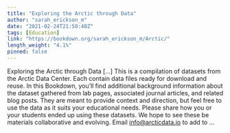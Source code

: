 ```yaml
---
title: "Exploring the Arctic through Data"
author: "sarah_erickson_m"
date: "2021-02-24T21:50:40Z"
tags: [Education]
link: "https://bookdown.org/sarah_erickson_m/Arctic/"
length_weight: "4.1%"
pinned: false
---
```


Exploring the Arctic through Data [...] This is a compilation of datasets from the Arctic Data Center. Each contain data files ready for download and reuse. In this Bookdown, you’ll find additional background information about the dataset gathered from lab pages, associated journal articles, and related blog posts. They are meant to provide context and direction, but feel free to use the data as it suits your educational needs. Please share how you or your students ended up using these datasets. We hope to see these be materials collaborative and evolving. Email info@arcticdata.io to add to ...
